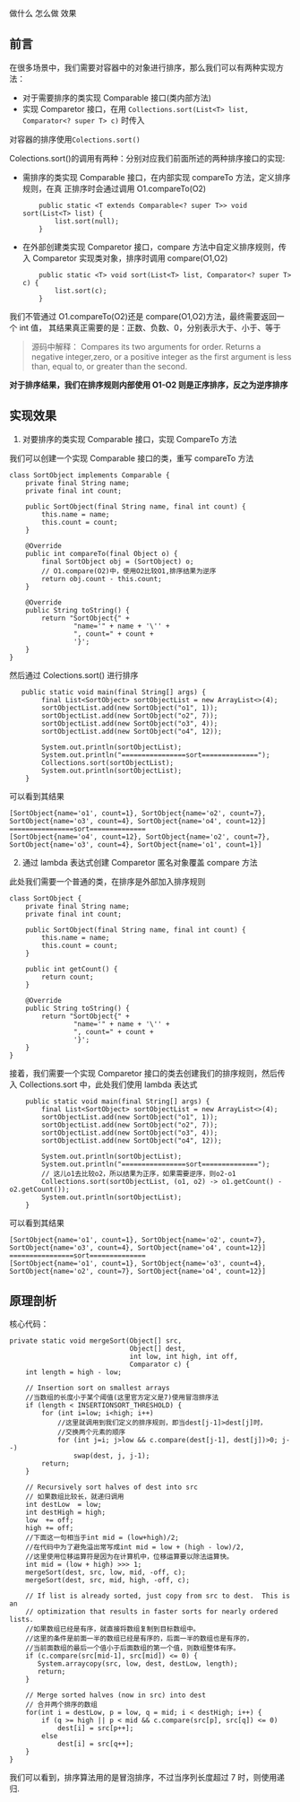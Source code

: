 做什么 怎么做 效果

## 前言

在很多场景中，我们需要对容器中的对象进行排序，那么我们可以有两种实现方法：

- 对于需要排序的类实现 Comparable 接口(类内部方法)
- 实现 Comparetor 接口，在用
  `Collections.sort(List<T> list, Comparator<? super T> c)` 时传入

对容器的排序使用`Colections.sort()`

Colections.sort()的调用有两种：分别对应我们前面所述的两种排序接口的实现:

- 需排序的类实现 Comparable 接口，在内部实现 compareTo 方法，定义排序规则，在真
  正排序时会通过调用 O1.compareTo(O2)

  ```
      public static <T extends Comparable<? super T>> void sort(List<T> list) {
          list.sort(null);
      }
  ```

- 在外部创建类实现 Comparetor 接口，compare 方法中自定义排序规则，传入
  Comparetor 实现类对象，排序时调用 compare(O1,O2)

  ```
      public static <T> void sort(List<T> list, Comparator<? super T> c) {
          list.sort(c);
      }
  ```

我们不管通过 O1.compareTo(O2)还是 compare(O1,O2)方法，最终需要返回一个 int 值，
其结果真正需要的是：正数、负数、0，分别表示大于、小于、等于

> 源码中解释： Compares its two arguments for order. Returns a negative
> integer,zero, or a positive integer as the first argument is less than, equal
> to, or greater than the second.

**对于排序结果，我们在排序规则内部使用 O1-O2 则是正序排序，反之为逆序排序**

## 实现效果

1. 对要排序的类实现 Comparable 接口，实现 CompareTo 方法

我们可以创建一个实现 Comparable 接口的类，重写 compareTo 方法

```
class SortObject implements Comparable {
    private final String name;
    private final int count;

    public SortObject(final String name, final int count) {
        this.name = name;
        this.count = count;
    }

    @Override
    public int compareTo(final Object o) {
        final SortObject obj = (SortObject) o;
        // O1.compare(O2)中，使用O2比较O1,排序结果为逆序
        return obj.count - this.count;
    }

    @Override
    public String toString() {
        return "SortObject{" +
                "name='" + name + '\'' +
                ", count=" + count +
                '}';
    }
}
```

然后通过 Colections.sort() 进行排序

```
   public static void main(final String[] args) {
        final List<SortObject> sortObjectList = new ArrayList<>(4);
        sortObjectList.add(new SortObject("o1", 1));
        sortObjectList.add(new SortObject("o2", 7));
        sortObjectList.add(new SortObject("o3", 4));
        sortObjectList.add(new SortObject("o4", 12));

        System.out.println(sortObjectList);
        System.out.println("================sort==============");
        Collections.sort(sortObjectList);
        System.out.println(sortObjectList);
    }
```

可以看到其结果

```
[SortObject{name='o1', count=1}, SortObject{name='o2', count=7}, SortObject{name='o3', count=4}, SortObject{name='o4', count=12}]
================sort==============
[SortObject{name='o4', count=12}, SortObject{name='o2', count=7}, SortObject{name='o3', count=4}, SortObject{name='o1', count=1}]
```

2. 通过 lambda 表达式创建 Comparetor 匿名对象覆盖 compare 方法

此处我们需要一个普通的类，在排序是外部加入排序规则

```
class SortObject {
    private final String name;
    private final int count;

    public SortObject(final String name, final int count) {
        this.name = name;
        this.count = count;
    }

    public int getCount() {
        return count;
    }

    @Override
    public String toString() {
        return "SortObject{" +
                "name='" + name + '\'' +
                ", count=" + count +
                '}';
    }
}
```

接着，我们需要一个实现 Comparetor 接口的类去创建我们的排序规则，然后传入
Collections.sort 中，此处我们使用 lambda 表达式

```
    public static void main(final String[] args) {
        final List<SortObject> sortObjectList = new ArrayList<>(4);
        sortObjectList.add(new SortObject("o1", 1));
        sortObjectList.add(new SortObject("o2", 7));
        sortObjectList.add(new SortObject("o3", 4));
        sortObjectList.add(new SortObject("o4", 12));

        System.out.println(sortObjectList);
        System.out.println("================sort==============");
        // 这儿o1去比较o2，所以结果为正序，如果需要逆序，则o2-o1
        Collections.sort(sortObjectList, (o1, o2) -> o1.getCount() - o2.getCount());
        System.out.println(sortObjectList);
    }
```

可以看到其结果

```
[SortObject{name='o1', count=1}, SortObject{name='o2', count=7}, SortObject{name='o3', count=4}, SortObject{name='o4', count=12}]
================sort==============
[SortObject{name='o1', count=1}, SortObject{name='o3', count=4}, SortObject{name='o2', count=7}, SortObject{name='o4', count=12}]
```

## 原理剖析

核心代码：

```
private static void mergeSort(Object[] src,
                              Object[] dest,
                              int low, int high, int off,
                              Comparator c) {
    int length = high - low;

    // Insertion sort on smallest arrays
    //当数组的长度小于某个阈值(这里官方定义是7)使用冒泡排序法
    if (length < INSERTIONSORT_THRESHOLD) {
        for (int i=low; i<high; i++)
            //这里就调用到我们定义的排序规则，即当dest[j-1]>dest[j]时，
            //交换两个元素的顺序
            for (int j=i; j>low && c.compare(dest[j-1], dest[j])>0; j--)
                swap(dest, j, j-1);
        return;
    }

    // Recursively sort halves of dest into src
    // 如果数组比较长，就递归调用
    int destLow  = low;
    int destHigh = high;
    low  += off;
    high += off;
    //下面这一句相当于int mid = (low+high)/2;
    //在代码中为了避免溢出常写成int mid = low + (high - low)/2,
    //这里使用位移运算符是因为在计算机中，位移运算要以除法运算快。
    int mid = (low + high) >>> 1;
    mergeSort(dest, src, low, mid, -off, c);
    mergeSort(dest, src, mid, high, -off, c);

    // If list is already sorted, just copy from src to dest.  This is an
    // optimization that results in faster sorts for nearly ordered lists.
    //如果数组已经是有序，就直接将数组复制到目标数组中。
    //这里的条件是前面一半的数组已经是有序的，后面一半的数组也是有序的，
    //当前面数组的最后一个值小于后面数组的第一个值，则数组整体有序。
    if (c.compare(src[mid-1], src[mid]) <= 0) {
       System.arraycopy(src, low, dest, destLow, length);
       return;
    }

    // Merge sorted halves (now in src) into dest
    // 合并两个排序的数组
    for(int i = destLow, p = low, q = mid; i < destHigh; i++) {
        if (q >= high || p < mid && c.compare(src[p], src[q]) <= 0)
            dest[i] = src[p++];
        else
            dest[i] = src[q++];
    }
}
```

我们可以看到，排序算法用的是冒泡排序，不过当序列长度超过 7 时，则使用递归.
